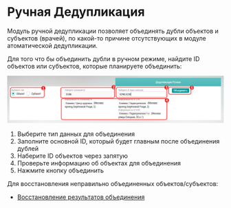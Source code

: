 # Ручная Дедупликация

Модуль ручной дедупликации позволяет объединять дубли объектов и субъектов (врачей), по какой-то причине отсутствующих в модуле атоматической дедупликации. 

Для того что бы объединить дубли в ручном режиме, найдите ID объектов или субъектов, которые планируете объединить:


![](../images/tools-deduplication-manual.png)


1. Выберите тип данных для объединения
2. Заполните основной ID, который будет главным после объединения дублей
3. Наберите ID объектов через запятую
4. Проверьте информацию об объектах для объединения
5. Нажмите кнопку объединить

Для восстановления неправильно объединенных объектов/субъектов: 

- [Восстановление результатов объединения](tools-deduplication-cancel.html)
